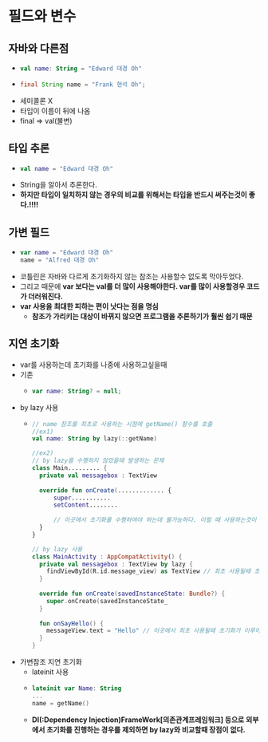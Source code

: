 필드와 변수
===
자바와 다른점
---
* ```kotlin
  val name: String = "Edward 대경 Oh"
* ```java
  final String name = "Frank 현석 Oh";
* 세미콜론 X
* 타입이 이름이 뒤에 나옴
* final => val(불변)

타입 추론
---
* ```kotlin
  val name = "Edward 대경 Oh"
* String을 알아서 추론한다.
* **하지만 타입이 일치하지 않는 경우의 비교를 위해서는 타입을 반드시 써주는것이 좋다.!!!!**

가변 필드
---
* ```kotlin
  var name = "Edward 대경 Oh"
  name = "Alfred 대경 Oh"
* 코틀린은 자바와 다르게 초기화하지 않는 참조는 사용할수 없도록 막아두었다.
* 그리고 때문에 **var 보다는 val를 더 많이 사용해야한다. var를 많이 사용할경우 코드가 더러워진다.**
* **var 사용을 최대한 피하는 편이 낫다는 점을 명심**
  * **참조가 가리키는 대상이 바뀌지 않으면 프로그램을 추론하기가 훨씬 쉽기 때문**

지연 초기화
---
* var를 사용하는데 초기화를 나중에 사용하고싶을때
* 기존
  * ```kotlin
    var name: String? = null;
* by lazy 사용
  * ```kotlin
    // name 참조를 최초로 사용하는 시점에 getName() 함수를 호출
    //ex1)
    val name: String by lazy(::getName)
    
    //ex2)
    // by lazy를 수행하지 않았을때 발생하는 문제
    class Main......... {
      private val messagebox : TextView
      
      override fun onCreate(............. {
          super...........
          setContent........
          
          // 이곳에서 초기화를 수행하여야 하는데 불가능하다. 이럴 때 사용하는것이 바로 by lazy이다.
      }
    }
    
    // by lazy 사용
    class MainActivity : AppCompatActivity() {
      private val messagebox : TextView by lazy {
        findViewById(R.id.message_view) as TextView // 최초 사용될때 초기화가 이루어진다.
      }
      
      override fun onCreate(savedInstanceState: Bundle?) {
        super.onCreate(savedInstanceState_
      }
      
      fun onSayHello() {
        messageView.text = "Hello" // 이곳에서 최초 사용될때 초기화가 이루어진다.
      }
    }
* 가변참조 지연 초기화
  * lateinit 사용
  * ```kotlin
    lateinit var Name: String
    ...
    name = getName()
  * **DI(:Dependency Injection)FrameWork[의존관계프레임워크] 등으로 외부에서 초기화를 진행하는 경우를 제외하면 by lazy와 비교할때 장점이 없다.**

    
    
    
    

   
